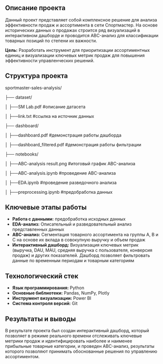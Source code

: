 ## Описание проекта

Данный проект представляет собой комплексное решение для анализа эффективности продаж и ассортимента в сети Спортмастер. На основе исторических данных о продажах строится ряд визуализаций в интерактивном дашборде и проводится ABC-анализ для классификации товарных позиций по степени их важности.

**Цель:** Разработать инструмент для приоритизации ассортиментных единиц и визуализации ключевых метрик продаж для повышения эффективности управленческих решений.

## Структура проекта
sportmaster-sales-analysis/

├── dataset/

  │ ├──SM Lab.pdf #описание датасета

  │ ├──link.txt #ссылка на источник данных

├── dashboard/

  │ ├──dashboard.pdf #демонстрация работы дашборда 

  │ ├──dashboard_filtered.pdf #демонстрация работы фильтрации

├── notebooks/

  │ ├──ABC-analysis result.png #итоговый график ABC-анализа

  │ ├──ABC-analysis.ipynb #проведение ABC-анализа

  │ ├──EDA.ipynb #проведение разведочного анализа

  │ ├──preprocessing.ipynb #предобработка данных


## Ключевые этапы работы

- **Работа с данными:** предобработка исходных данных
- **EDA-анализ:** Описательный и разведовательный анализ представленных данных
- **ABC-анализ:** Сегментация товарного ассортимента на группы A, B и C на основе их вклада в совокупную выручку и объем продаж
- **Интерактивный дашборд:** Визуализация ключевых метрик (выручка, DAU, MAU, средняя выручка с пользователя, конверсия продаж) и других показателей. Дашборд позволяет фильтровать данные по временным периодам и товарным категориям

## Технологический стек

- **Язык программирования:** Python
- **Основные библиотеки:** Pandas, NumPy, Plotly
- **Инструмент визуализации:** Power BI
- **Система контроля версий:** Git

## Результаты и выводы
В результате проекта был создан интерактивный дашборд, который позволяет в режиме реального времени отслеживать ключевые метрики продаж и идентифицировать наиболее и наименее прибыльные товарные категории, и проведен ABC-анализ, результаты которого позволяют принимать обоснованные решения по управлению ассортиментом.
